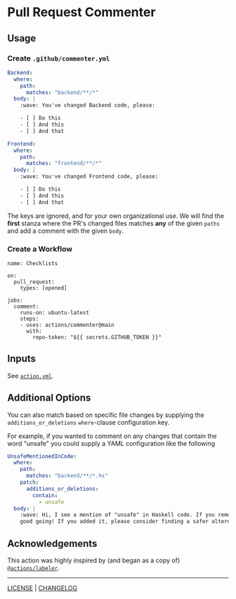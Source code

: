 # Pull Request Commenter

## Usage

### Create `.github/commenter.yml`

```yaml
Backend:
  where:
    path:
      matches: "backend/**/*"
  body: |
    :wave: You've changed Backend code, please:

    - [ ] Do this
    - [ ] And this
    - [ ] And that

Frontend:
  where:
    path:
      matches: "frontend/**/*"
  body: |
    :wave: You've changed Frontend code, please:

    - [ ] Do this
    - [ ] And this
    - [ ] And that
```

The keys are ignored, and for your own organizational use. We will find the
**first** stanza where the PR's changed files matches **any** of the given
`paths` and add a comment with the given `body`.

### Create a Workflow

```
name: Checklists

on:
  pull_request:
    types: [opened]

jobs:
  comment:
    runs-on: ubuntu-latest
    steps:
    - uses: actions/commenter@main
      with:
        repo-token: "${{ secrets.GITHUB_TOKEN }}"
```

## Inputs

See [`action.yml`](./action.yml).

## Additional Options

You can also match based on specific file changes by supplying the
`additions_or_deletions` `where`-clause configuration key.

For example, if you wanted to comment on any changes that contain the word
"unsafe" you could supply a YAML configuration like the following

```yaml
UnsafeMentionedInCode:
  where:
    path:
      matches: "backend/**/*.hs"
    patch:
      additions_or_deletions:
        contain:
          - unsafe
  body: |
    :wave: Hi, I see a mention of "unsafe" in Haskell code. If you removed it,
    good going! If you added it, please consider finding a safer alternative!
```

## Acknowledgements

This action was highly inspired by (and began as a copy of)
[`@actions/labeler`][labeler].

[labeler]: https://github.com/actions/labeler

---

[LICENSE](./LICENSE) | [CHANGELOG](./CHANGELOG.md)
